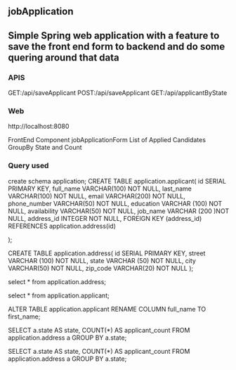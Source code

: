 ## jobApplication
## Simple Spring web application with a feature to save the front end form to backend and do some quering around that data
### APIS 
GET:/api/saveApplicant
POST:/api/saveApplicant
GET:/api/applicantByState

### Web
http://localhost:8080

FrontEnd Component
jobApplicationForm
List of Applied Candidates
GroupBy State and Count

### Query used
create schema application;
CREATE TABLE application.applicant(
id SERIAL PRIMARY KEY,
full_name VARCHAR(100) NOT NULL,
last_name VARCHAR(100) NOT NULL,
email VARCHAR(200) NOT NULL,
phone_number VARCHAR(50) NOT NULL,
education VARCHAR (100) NOT NULL,
availability VARCHAR(50) NOT NULL,
job_name VARCHAR (200 )NOT NULL,
address_id INTEGER NOT NULL,
FOREIGN KEY (address_id) REFERENCES application.address(id)

);

CREATE TABLE application.address(
id SERIAL PRIMARY KEY,
street VARCHAR (100) NOT NULL,
state VARCHAR (50) NOT NULL,
city VARCHAR(50) NOT NULL,
zip_code VARCHAR(20) NOT NULL
);

select *
from application.address;

select *
from application.applicant;

ALTER TABLE application.applicant
RENAME COLUMN full_name TO first_name;

SELECT a.state AS state,
COUNT(*) AS applicant_count
FROM application.address a GROUP BY a.state;

SELECT a.state AS state, COUNT(*) AS applicant_count FROM application.address a GROUP BY a.state;